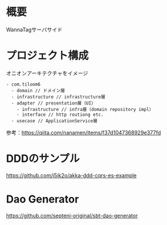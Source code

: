 # 概要

WannaTagサーバサイド

# プロジェクト構成

オニオンアーキテクチャをイメージ

```
- com.tiloom6
  - domain // ドメイン層
  - infrastructure // infrastructure層
  - adapter // presentation層（UI）
    - infrastructure // infra層（domain repository impl）
    - interface // http routiong etc.
  - usecase // ApplicationService層
```

参考：https://qiita.com/nanamen/items/f37d1047368929e377fd

# DDDのサンプル

https://github.com/j5ik2o/akka-ddd-cqrs-es-example

# Dao Generator

https://github.com/septeni-original/sbt-dao-generator